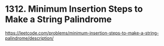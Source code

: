 # 1312. Minimum Insertion Steps to Make a String Palindrome

https://leetcode.com/problems/minimum-insertion-steps-to-make-a-string-palindrome/description/